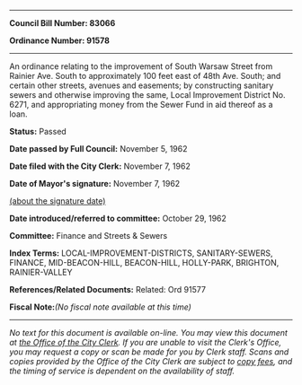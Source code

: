 

********

**Council Bill Number: 83066**
   
**Ordinance Number: 91578**
********

 An ordinance relating to the improvement of South Warsaw Street from Rainier Ave. South to approximately 100 feet east of 48th Ave. South; and certain other streets, avenues and easements; by constructing sanitary sewers and otherwise improving the same, Local Improvement District No. 6271, and appropriating money from the Sewer Fund in aid thereof as a loan.

**Status:** Passed
   
**Date passed by Full Council:** November 5, 1962
   
**Date filed with the City Clerk:** November 7, 1962
   
**Date of Mayor's signature:** November 7, 1962
   
[(about the signature date)](/~public/approvaldate.htm)
   
   
   
**Date introduced/referred to committee:** October 29, 1962
   
**Committee:** Finance and Streets & Sewers
   
   
**Index Terms:** LOCAL-IMPROVEMENT-DISTRICTS, SANITARY-SEWERS, FINANCE, MID-BEACON-HILL, BEACON-HILL, HOLLY-PARK, BRIGHTON, RAINIER-VALLEY

**References/Related Documents:** Related: Ord 91577

**Fiscal Note:**_(No fiscal note available at this time)_
********

_No text for this document is available on-line. You may view this document at [the Office of the City Clerk](http://www.seattle.gov/leg/clerk/contactUs.htm). If you are unable to visit the Clerk's Office, you may request a copy or scan be made for you by Clerk staff. Scans and copies provided by the Office of the City Clerk are subject to [copy fees](http://clerk.seattle.gov/~public/clerkfees.htm), and the timing of service is dependent on the availability of staff._

